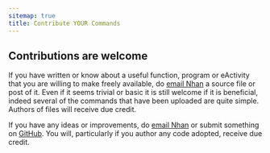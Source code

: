 ```yaml
---
sitemap: true
title: Contribute YOUR Commands
---
```


## Contributions are welcome

If you have written or know about a useful function, program or eActivity that you are willing to make freely available, do [email Nhan](mailto:nhtnhanbn@gmail.com) a source file or post of it. Even if it seems trivial or basic it is still welcome if it is beneficial, indeed several of the commands that have been uploaded are quite simple. Authors of files will receive due credit.

If you have any ideas or improvements, do [email Nhan](mailto:nhtnhanbn@gmail.com) or submit something on [GitHub](https://github.com/nhtnhanbn/whitecas). You will, particularly if you author any code adopted, receive due credit.
